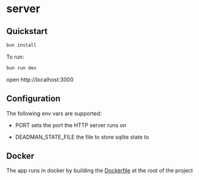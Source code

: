 # server

## Quickstart
```sh
bun install
```

To run:
```sh
bun run dev
```

open http://localhost:3000

## Configuration
The following env vars are supported:

- PORT
sets the port the HTTP server runs on

- DEADMAN_STATE_FILE
the file to store sqlite state to

## Docker
The app runs in docker by building the [Dockerfile](../Dockerfile) at the root of the project